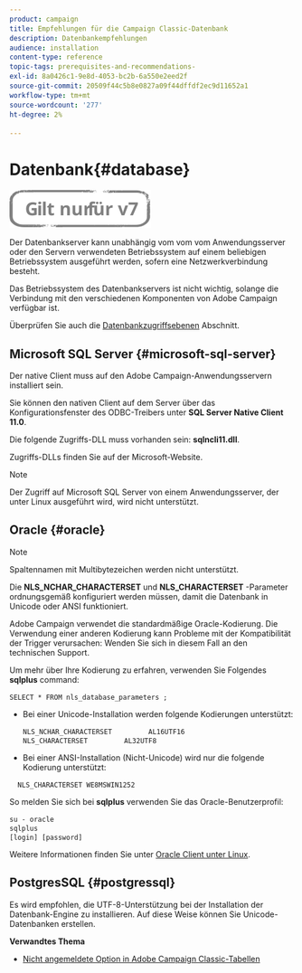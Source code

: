 ```yaml
---
product: campaign
title: Empfehlungen für die Campaign Classic-Datenbank
description: Datenbankempfehlungen
audience: installation
content-type: reference
topic-tags: prerequisites-and-recommendations-
exl-id: 8a0426c1-9e8d-4053-bc2b-6a550e2eed2f
source-git-commit: 20509f44c5b8e0827a09f44dffdf2ec9d11652a1
workflow-type: tm+mt
source-wordcount: '277'
ht-degree: 2%

---
```


# Datenbank{#database}

![](../../assets/v7-only.svg)

Der Datenbankserver kann unabhängig vom vom vom Anwendungsserver oder den Servern verwendeten Betriebssystem auf einem beliebigen Betriebssystem ausgeführt werden, sofern eine Netzwerkverbindung besteht.

Das Betriebssystem des Datenbankservers ist nicht wichtig, solange die Verbindung mit den verschiedenen Komponenten von Adobe Campaign verfügbar ist.

Überprüfen Sie auch die [Datenbankzugriffsebenen](../../installation/using/prerequisites-of-campaign-installation-in-linux.md#database-access-layers) Abschnitt.

## Microsoft SQL Server {#microsoft-sql-server}

Der native Client muss auf den Adobe Campaign-Anwendungsservern installiert sein.

Sie können den nativen Client auf dem Server über das Konfigurationsfenster des ODBC-Treibers unter **SQL Server Native Client 11.0**.

Die folgende Zugriffs-DLL muss vorhanden sein: **sqlncli11.dll**.

Zugriffs-DLLs finden Sie auf der Microsoft-Website.

>[!NOTE]
>
>Der Zugriff auf Microsoft SQL Server von einem Anwendungsserver, der unter Linux ausgeführt wird, wird nicht unterstützt.

## Oracle {#oracle}

>[!NOTE]
>
>Spaltennamen mit Multibytezeichen werden nicht unterstützt.

Die **NLS_NCHAR_CHARACTERSET** und **NLS_CHARACTERSET** -Parameter ordnungsgemäß konfiguriert werden müssen, damit die Datenbank in Unicode oder ANSI funktioniert.

Adobe Campaign verwendet die standardmäßige Oracle-Kodierung. Die Verwendung einer anderen Kodierung kann Probleme mit der Kompatibilität der Trigger verursachen: Wenden Sie sich in diesem Fall an den technischen Support.

Um mehr über Ihre Kodierung zu erfahren, verwenden Sie Folgendes **sqlplus** command:

```
SELECT * FROM nls_database_parameters ;
```

* Bei einer Unicode-Installation werden folgende Kodierungen unterstützt:

   ```
   NLS_NCHAR_CHARACTERSET         AL16UTF16
   NLS_CHARACTERSET         AL32UTF8
   ```

* Bei einer ANSI-Installation (Nicht-Unicode) wird nur die folgende Kodierung unterstützt:

```
  NLS_CHARACTERSET WE8MSWIN1252
```

So melden Sie sich bei **sqlplus** verwenden Sie das Oracle-Benutzerprofil:

```
su - oracle 
sqlplus 
[login] [password]
```

Weitere Informationen finden Sie unter [Oracle Client unter Linux](../../installation/using/installing-packages-with-linux.md#oracle-client-in-linux).

## PostgresSQL {#postgressql}

Es wird empfohlen, die UTF-8-Unterstützung bei der Installation der Datenbank-Engine zu installieren. Auf diese Weise können Sie Unicode-Datenbanken erstellen.

**Verwandtes Thema**

* [Nicht angemeldete Option in Adobe Campaign Classic-Tabellen](https://helpx.adobe.com/campaign/kb/unlogged-tables-classic.html)
